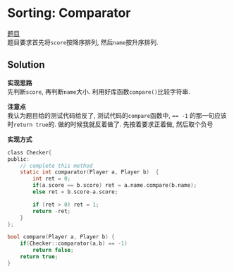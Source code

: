 # Sorting: Comparator 

[题目](https://www.hackerrank.com/challenges/ctci-comparator-sorting/problem)  
题目要求首先将`score`按降序排列, 然后`name`按升序排列. 

## Solution

**实现思路**  
先判断`score`, 再判断`name`大小. 利用好库函数`compare()`比较字符串. 

**注意点**  
我认为题目给的测试代码给反了, 测试代码的`compare`函数中, `== -1` 的那一句应该时`return true`的. 做的时候我就反着做了. 先按着要求正着做, 然后取个负号

**实现方式**  
```c
class Checker{
public:
    // complete this method
    static int comparator(Player a, Player b)  {
        int ret = 0;
        if(a.score == b.score) ret = a.name.compare(b.name);
        else ret = b.score-a.score;

        if (ret > 0) ret = 1;
        return -ret;
    }
};

bool compare(Player a, Player b) {
    if(Checker::comparator(a,b) == -1)
        return false;
    return true;
}
```
